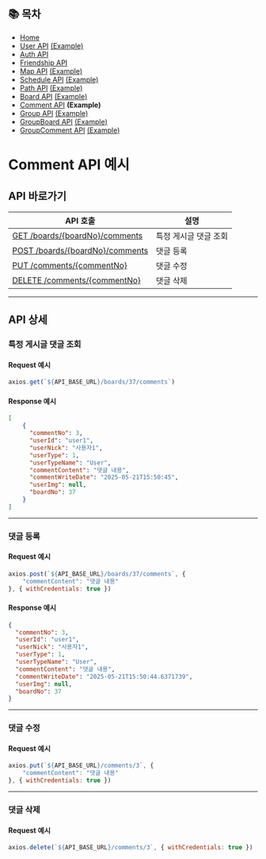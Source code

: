 ## 📚 목차
- [Home](../README.md)
- [User API](UserAPI.md) [(Example)](UserAPIDetail.md)
- [Auth API](AuthAPI.md)
- [Friendship API](FriendshipAPI.md)
- [Map API](MapAPI.md) [(Example)](MapAPIDetail.md)
- [Schedule API](ScheduleAPI.md) [(Example)](ScheduleAPIDetail.md)
- [Path API](PathAPI.md) [(Example)](PathAPIDetail.md)
- [Board API](BoardAPI.md) [(Example)](BoardAPIDetail.md)
- [Comment API](CommentAPI.md) **(Example)**
- [Group API](GroupAPI.md) [(Example)](GroupAPIDetail.md)
- [GroupBoard API](GroupBoardAPI.md) [(Example)](GroupBoardAPIDetail.md)
- [GroupComment API](GroupCommentAPI.md) [(Example)](GroupCommentAPIDetail.md)

# Comment API 예시
## API 바로가기
| API 호출                                          | 설명           |
|-------------------------------------------------|--------------|
| [GET /boards/{boardNo}/comments](#특정-게시글-댓글-조회) | 특정 게시글 댓글 조회 |
| [POST /boards/{boardNo}/comments](#댓글-등록)       | 댓글 등록        |
| [PUT /comments/{commentNo}](#댓글-수정)             | 댓글 수정        |
| [DELETE /comments/{commentNo}](#댓글-삭제)          | 댓글 삭제        |

---

## API 상세

### 특정 게시글 댓글 조회

#### Request 예시
```javascript
axios.get(`${API_BASE_URL}/boards/37/comments`)
```

#### Response 예시
```json
[
    {
      "commentNo": 3,
      "userId": "user1",
      "userNick": "사용자1",
      "userType": 1,
      "userTypeName": "User",
      "commentContent": "댓글 내용",
      "commentWriteDate": "2025-05-21T15:50:45",
      "userImg": null,
      "boardNo": 37
    }
]
```

---

### 댓글 등록

#### Request 예시
```javascript
axios.post(`${API_BASE_URL}/boards/37/comments`, {
    "commentContent": "댓글 내용"
}, { withCredentials: true })
```

#### Response 예시
```json
{
  "commentNo": 3,
  "userId": "user1",
  "userNick": "사용자1",
  "userType": 1,
  "userTypeName": "User",
  "commentContent": "댓글 내용",
  "commentWriteDate": "2025-05-21T15:50:44.6371739",
  "userImg": null,
  "boardNo": 37
}
```

---

### 댓글 수정

#### Request 예시
```javascript
axios.put(`${API_BASE_URL}/comments/3`, {
    "commentContent": "댓글 내용"
}, { withCredentials: true })
```

---

### 댓글 삭제

#### Request 예시
```javascript
axios.delete(`${API_BASE_URL}/comments/3`, { withCredentials: true })
```
